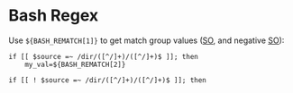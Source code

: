 # Bash Regex

Use `${BASH_REMATCH[1]}` to get match group values ([SO](https://stackoverflow.com/a/23118123/125246), and negative [SO](https://stackoverflow.com/a/4543229/125246)):

```shell script
if [[ $source =~ /dir/([^/]+)/([^/]+)$ ]]; then
    my_val=${BASH_REMATCH[2]}

if [[ ! $source =~ /dir/([^/]+)/([^/]+)$ ]]; then
``` 

